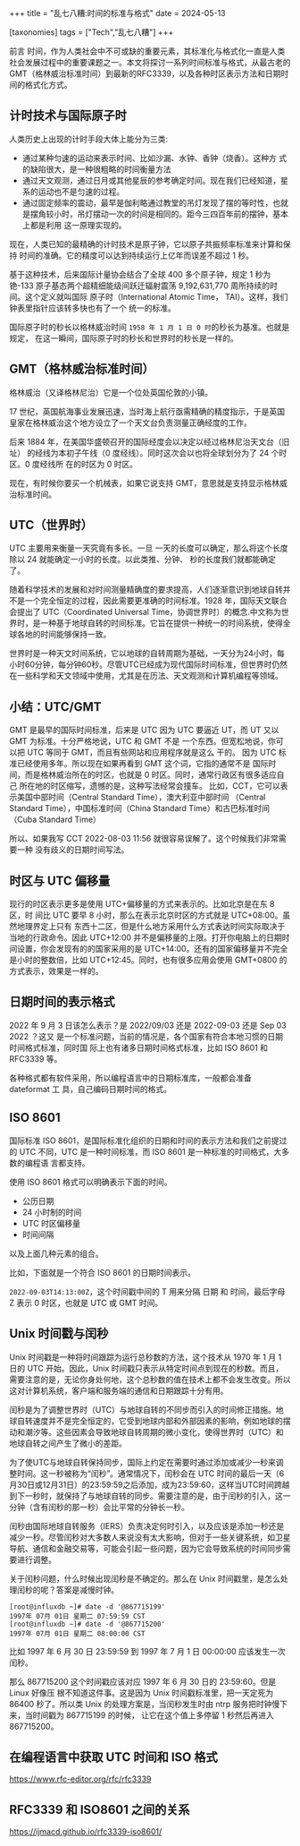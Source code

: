 +++
title = "乱七八糟:时间的标准与格式"
date = 2024-05-13

[taxonomies]
tags = ["Tech","乱七八糟"]
+++

前言 时间，作为人类社会中不可或缺的重要元素，其标准化与格式化一直是人类社会发展过程中的重要课题之一。本文将探讨一系列时间标准与格式，从最古老的GMT（格林威治标准时间）到最新的RFC3339，以及各种时区表示方法和日期时间的格式化方式。
<!-- more -->
## 计时技术与国际原子时

人类历史上出现的计时手段大体上能分为三类:

- 通过某种匀速的运动来表示时间、比如沙漏、水钟、香钟（烧香）。这种方 式的缺陷很大，是一种很粗略的时间衡量方法
- 通过天文观测，通过日月或其他星辰的参考确定时间。现在我们已经知道，星系的运动也不是匀速的过程。
- 通过固定频率的震动，最早是伽利略通过教堂的吊灯发现了摆的等时性，也就是摆角较小时，吊灯摆动一次的时间是相同的。距今三四百年前的摆钟，基本上都是利用 这一原理实现的。

现在，人类已知的最精确的计时技术是原子钟，它以原子共振频率标准来计算和保持 时间的准确。它的精度可以达到持续运行上亿年而误差不超过 1 秒。

基于这种技术，后来国际计量协会结合了全球 400 多个原子钟，规定 1 秒为铯-133 原子基态两个超精细能级间跃迁辐射震荡 9,192,631,770 周所持续的时间。这个定义就叫国际 原子时（International Atomic Time， TAI）。这样，我们钟表里指针应该转多快也有了一个 统一的标准。

国际原子时的秒长以格林威治时间 ``1958 年 1 月 1 日 0 时``的秒长为基准。也就是规定， 在这一瞬间，国际原子时的秒长和世界时的秒长是一样的。

## GMT（格林威治标准时间）
格林威治（又译格林尼治）它是一个位处英国伦敦的小镇。

17 世纪，英国航海事业发展迅速，当时海上航行亟需精确的精度指示，于是英国皇家在格林威治这个地方设立了一个天文台负责测量正确经度的工作。

后来 1884 年，在美国华盛顿召开的国际经度会以决定以经过格林尼治天文台（旧址） 的经线为本初子午线（0 度经线）。同时这次会以也将全球划分为了 24 个时区。0 度经线所 在的时区为 0 时区。

现在，有时候你要买一个机械表，如果它说支持 GMT，意思就是支持显示格林威治标准时间。

## UTC（世界时）
UTC 主要用来衡量一天究竟有多长。一旦 一天的长度可以确定，那么将这个长度除以 24 就能确定一小时的长度。以此类推、分钟、 秒的长度我们就都能确定了。

随着科学技术的发展和对时间测量精确度的要求提高，人们逐渐意识到地球自转并不是一个完全恒定的过程，因此需要更准确的时间标准。1928 年，国际天文联合会提出了 UTC（Coordinated Universal Time，协调世界时）的概念.中文称为世界时，是一种基于地球自转的时间标准。它旨在提供一种统一的时间系统，使得全球各地的时间能够保持一致。

世界时是一种天文时间系统，它以地球的自转周期为基础，一天分为24小时，每小时60分钟，每分钟60秒。尽管UTC已经成为现代国际时间标准，但世界时仍然在一些科学和天文领域中使用，尤其是在历法、天文观测和计算机编程等领域。


## 小结：UTC/GMT

GMT 是最早的国际时间标准，后来是 UTC
因为 UTC 要逼近 UT，而 UT 又以 GMT 为标准。十分严格地说，UTC 和 GMT 不是 一个东西。但宽松地说，你可以把 UTC 等同于 GMT，而且有些网站和应用程序就是这么 干的。
因为 UTC 标准已经使用多年。所以现在如果再看到 GMT 这个词，它指的通常不是 国际时间，而是格林威治所在的时区，也就是 0 时区。同时，通常行政区有很多适应自己 所在地的时区缩写，遗憾的是，这种写法经常会撞车。
比如，CCT，它可以表示美国中部时间（Central Standard Time），澳大利亚中部时间 （Central Standard Time），中国标准时间（China Standard Time）和古巴标准时间（Cuba Standard Time）

所以、如果我写 CCT 2022-08-03 11:56 就很容易误解了。这个时候我们非常需要一种 没有歧义的日期时间写法。

## 时区与 UTC 偏移量

现行的时区表示更多是使用 UTC+偏移量的方式来表示的。比如北京是在东 8 区，时 间比 UTC 要早 8 小时，那么在表示北京时区的方式就是 UTC+08:00。虽然地理界定上只有 东西十二区，但是什么地方采用什么方式表达时间实际取决于当地的行政命令。因此 UTC+12:00 并不是偏移量的上限。打开你电脑上的日期时间设置，你会发现有的的国家采用的是 UTC+14:00。还有的国家偏移量并不完全是小时的整数倍，比如 UTC+12:45。同时，也有很多应用会使用 GMT+0800 的方式表示，效果是一样的。

## 日期时间的表示格式

2022 年 9 月 3 日该怎么表示？是 2022/09/03 还是 2022-09-03 还是 Sep 03 2022 ？这又 是一个标准问题，当前的情况是，各个国家有符合本地习惯的日期时间格式标准，同时国 际上也有诸多日期时间格式标准，比如 ISO 8601 和 RFC3339 等。

各种格式都有软件采用，所以编程语言中的日期标准库，一般都会准备 dateformat 工 具，自己编码日期时间的格式。

## ISO 8601
国际标准 ISO 8601，是国际标准化组织的日期和时间的表示方法和我们之前提过的 UTC 不同，UTC 是一种时间标准，而 ISO 8601 是一种标准的时间格式，大多数的编程语 言都支持。

使用 ISO 8601 格式可以明确表示下面的时间。

- 公历日期
- 24 小时制的时间
- UTC 时区偏移量
- 时间间隔

以及上面几种元素的组合。

比如，下面就是一个符合 ISO 8601 的日期时间表示。

``2022-09-03T14:13:00Z``，这个时间戳中间的 T 用来分隔 日期 和 时间，最后字母 Z 表示 0 时区，也就是 UTC 或 GMT 时间。


## Unix 时间戳与闰秒

Unix 时间戳是一种将时间跟踪为运行总秒数的方法，这个技术从 1970 年 1 月 1 日的 UTC 开始。因此，Unix 时间戳只表示从特定时间点到现在的秒数。而且，需要注意的是，无论你身处何地，这个总秒数的值在技术上都不会发生改变。所以这对计算机系统，客户端和服务端的通信和日期跟踪十分有用。

闰秒是为了调整世界时（UTC）与地球自转的不同步而引入的时间修正措施。地球自转速度并不是完全恒定的，它受到地球内部和外部因素的影响，例如地球的摆动和潮汐等。这些因素会导致地球自转周期的微小变化，使得世界时（UTC）和地球自转之间产生了微小的差距。

为了使UTC与地球自转保持同步，国际上约定在需要时通过添加或减少一秒来调整时间。这一秒被称为“闰秒”。通常情况下，闰秒会在 UTC 时间的最后一天（6月30日或12月31日）的23:59:59之后添加，成为23:59:60，这样当UTC时间跨越到下一秒时，就保持了与地球自转的同步。需要注意的是，由于闰秒的引入，这一分钟（含有闰秒的那一秒）会比平常的分钟长一秒。

闰秒由国际地球自转服务（IERS）负责决定何时引入，以及应该是添加一秒还是减少一秒。尽管闰秒对大多数人来说没有太大影响，但对于一些关键系统，如卫星导航、通信和金融交易等，可能会引起一些问题，因为它会导致系统的时间同步需要进行调整。

关于闰秒问题，什么时候出现闰秒是不确定的。那么在 Unix 时间戳里，是怎么处理闰秒的呢？答案是减慢时钟。
```
[root@influxdb ~]# date -d '@867715199'
1997年 07月 01日 星期二 07:59:59 CST
[root@influxdb ~]# date -d '@867715200'
1997年 07月 01日 星期二 08:00:00 CST
```
比如 1997 年 6 月 30 日 23:59:59 到 1997 年 7 月 1 日 00:00:00 应该发生一次闰秒。

那么 867715200 这个时间戳应该对应 1997 年 6 月 30 日的 23:59:60。但是 Linux 好像压 根不知道这件事。这是因为 Unix 时间戳标准里，把一天定死为 86400 秒了。所以类 Unix 的处理方案是，当闰秒发生时由 ntrp 服务把时钟慢下来，当时间戳为 867715199 的时候， 让它在这个值上多停留 1 秒然后再进入 867715200。

## 在编程语言中获取 UTC 时间和 ISO 格式

https://www.rfc-editor.org/rfc/rfc3339


## RFC3339 和 ISO8601 之间的关系

https://ijmacd.github.io/rfc3339-iso8601/